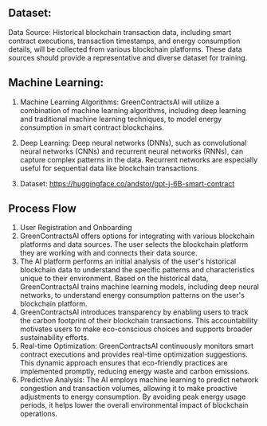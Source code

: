 ## Dataset:

Data Source: Historical blockchain transaction data, including smart contract executions, transaction timestamps, and energy consumption details, will be collected from various blockchain platforms. These data sources should provide a representative and diverse dataset for training.

## Machine Learning:

1. Machine Learning Algorithms: GreenContractsAI will utilize a combination of machine learning algorithms, including deep learning and traditional machine learning techniques, to model energy consumption in smart contract blockchains.

2. Deep Learning: Deep neural networks (DNNs), such as convolutional neural networks (CNNs) and recurrent neural networks (RNNs), can capture complex patterns in the data. Recurrent networks are especially useful for sequential data like blockchain transactions.

3. Dataset: https://huggingface.co/andstor/gpt-j-6B-smart-contract

## Process Flow

1. User Registration and Onboarding
2. GreenContractsAI offers options for integrating with various blockchain platforms and data sources. The user selects the blockchain platform they are working with and connects their data source.
3. The AI platform performs an initial analysis of the user's historical blockchain data to understand the specific patterns and characteristics unique to their environment. Based on the historical data, GreenContractsAI trains machine learning models, including deep neural networks, to understand energy consumption patterns on the user's blockchain platform.
4. GreenContractsAI introduces transparency by enabling users to track the carbon footprint of their blockchain transactions. This accountability motivates users to make eco-conscious choices and supports broader sustainability efforts.
5. Real-time Optimization: GreenContractsAI continuously monitors smart contract executions and provides real-time optimization suggestions. This dynamic approach ensures that eco-friendly practices are implemented promptly, reducing energy waste and carbon emissions.
6. Predictive Analysis: The AI employs machine learning to predict network congestion and transaction volumes, allowing it to make proactive adjustments to energy consumption. By avoiding peak energy usage periods, it helps lower the overall environmental impact of blockchain operations.



